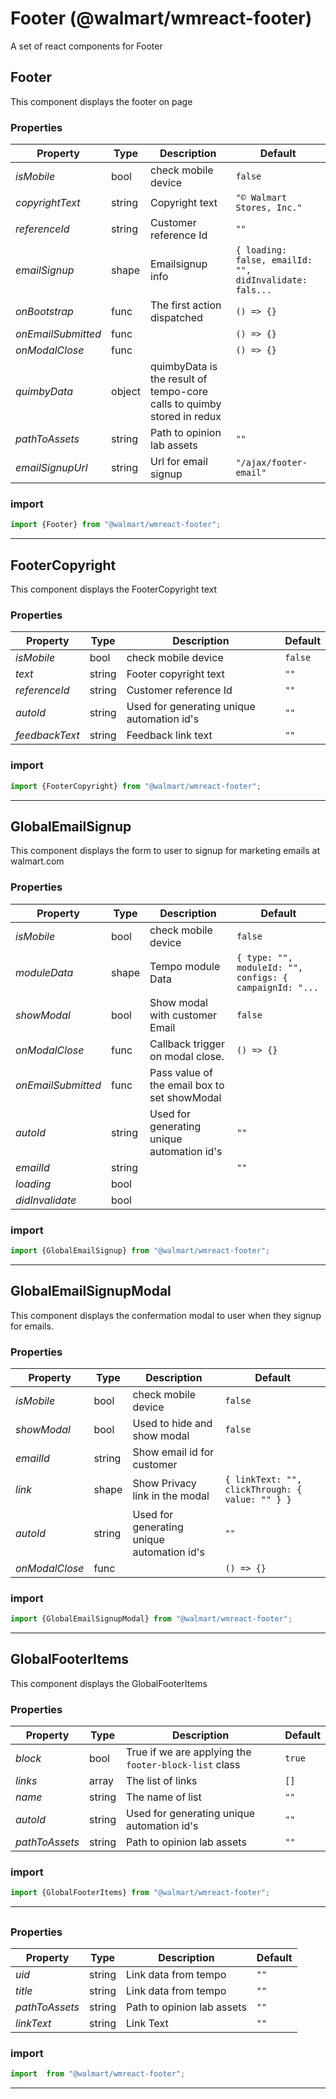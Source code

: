 # Footer (@walmart/wmreact-footer)

A set of react components for Footer


## Footer

This component displays the footer on page

### Properties

| Property | Type | Description | Default |
| -------- | ---- | ----------- | ------- |
| *isMobile* | bool | check mobile device | `false`
| *copyrightText* | string | Copyright text | `"© Walmart Stores, Inc."`
| *referenceId* | string | Customer reference Id | `""`
| *emailSignup* | shape | Emailsignup info | `{ loading: false, emailId: "", didInvalidate: fals...`
| *onBootstrap* | func | The first action dispatched | `() => {}`
| *onEmailSubmitted* | func |  | `() => {}`
| *onModalClose* | func |  | `() => {}`
| *quimbyData* | object | quimbyData is the result of tempo-core calls to quimby stored in redux | 
| *pathToAssets* | string | Path to opinion lab assets | `""`
| *emailSignupUrl* | string | Url for email signup | `"/ajax/footer-email"`

### import

```jsx
import {Footer} from "@walmart/wmreact-footer";
```

<hr/>

## FooterCopyright

This component displays the FooterCopyright text

### Properties

| Property | Type | Description | Default |
| -------- | ---- | ----------- | ------- |
| *isMobile* | bool | check mobile device | `false`
| *text* | string | Footer copyright text | `""`
| *referenceId* | string | Customer reference Id | `""`
| *autoId* | string | Used for generating unique automation id's | `""`
| *feedbackText* | string | Feedback link text | `""`

### import

```jsx
import {FooterCopyright} from "@walmart/wmreact-footer";
```

<hr/>

## GlobalEmailSignup

This component displays the form to user
to signup for marketing emails at walmart.com

### Properties

| Property | Type | Description | Default |
| -------- | ---- | ----------- | ------- |
| *isMobile* | bool | check mobile device | `false`
| *moduleData* | shape | Tempo module Data | `{ type: "", moduleId: "", configs: { campaignId: "...`
| *showModal* | bool | Show modal with customer Email | `false`
| *onModalClose* | func | Callback trigger on modal close. | `() => {}`
| *onEmailSubmitted* | func | Pass value of the email box to set showModal | 
| *autoId* | string | Used for generating unique automation id's | `""`
| *emailId* | string |  | `""`
| *loading* | bool |  | 
| *didInvalidate* | bool |  | 

### import

```jsx
import {GlobalEmailSignup} from "@walmart/wmreact-footer";
```

<hr/>

## GlobalEmailSignupModal

This component displays the confermation modal to user
when they signup for emails.

### Properties

| Property | Type | Description | Default |
| -------- | ---- | ----------- | ------- |
| *isMobile* | bool | check mobile device | `false`
| *showModal* | bool | Used to hide and show modal | `false`
| *emailId* | string | Show email id for customer | 
| *link* | shape | Show Privacy link in the modal | `{ linkText: "", clickThrough: { value: "" } }`
| *autoId* | string | Used for generating unique automation id's | `""`
| *onModalClose* | func |  | `() => {}`

### import

```jsx
import {GlobalEmailSignupModal} from "@walmart/wmreact-footer";
```

<hr/>

## GlobalFooterItems

This component displays the GlobalFooterItems

### Properties

| Property | Type | Description | Default |
| -------- | ---- | ----------- | ------- |
| *block* | bool | True if we are applying the `footer-block-list` class | `true`
| *links* | array | The list of links | `[]`
| *name* | string | The name of list | `""`
| *autoId* | string | Used for generating unique automation id's | `""`
| *pathToAssets* | string | Path to opinion lab assets | `""`

### import

```jsx
import {GlobalFooterItems} from "@walmart/wmreact-footer";
```

<hr/>

## 



### Properties

| Property | Type | Description | Default |
| -------- | ---- | ----------- | ------- |
| *uid* | string | Link data from tempo | `""`
| *title* | string | Link data from tempo | `""`
| *pathToAssets* | string | Path to opinion lab assets | `""`
| *linkText* | string | Link Text | `""`

### import

```jsx
import  from "@walmart/wmreact-footer";
```

<hr/>
